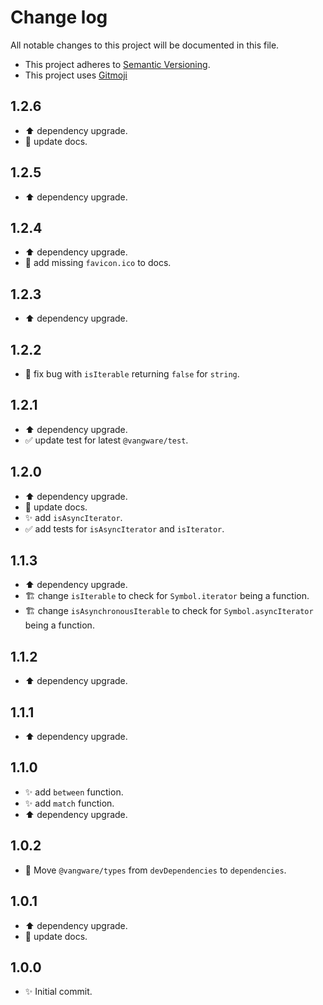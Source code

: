 # Change log

All notable changes to this project will be documented in this file.

-   This project adheres to [Semantic Versioning][semver].
-   This project uses [Gitmoji][gitmoji]

## 1.2.6

-   :arrow_up: dependency upgrade.
-   :memo: update docs.

## 1.2.5

-   :arrow_up: dependency upgrade.

## 1.2.4

-   :arrow_up: dependency upgrade.
-   :memo: add missing `favicon.ico` to docs.

## 1.2.3

-   :arrow_up: dependency upgrade.

## 1.2.2

-   :bug: fix bug with `isIterable` returning `false` for `string`.

## 1.2.1

-   :arrow_up: dependency upgrade.
-   :white_check_mark: update test for latest `@vangware/test`.

## 1.2.0

-   :arrow_up: dependency upgrade.
-   :memo: update docs.
-   :sparkles: add `isAsyncIterator`.
-   :white_check_mark: add tests for `isAsyncIterator` and `isIterator`.

## 1.1.3

-   :arrow_up: dependency upgrade.
-   :building_construction: change `isIterable` to check for `Symbol.iterator`
    being a function.
-   :building_construction: change `isAsynchronousIterable` to check for
    `Symbol.asyncIterator` being a function.

## 1.1.2

-   :arrow_up: dependency upgrade.

## 1.1.1

-   :arrow_up: dependency upgrade.

## 1.1.0

-   :sparkles: add `between` function.
-   :sparkles: add `match` function.
-   :arrow_up: dependency upgrade.

## 1.0.2

-   :truck: Move `@vangware/types` from `devDependencies` to `dependencies`.

## 1.0.1

-   :arrow_up: dependency upgrade.
-   :memo: update docs.

## 1.0.0

-   :sparkles: Initial commit.

<!-- References -->

[gitmoji]: https://gitmoji.dev/
[semver]: https://semver.org/
